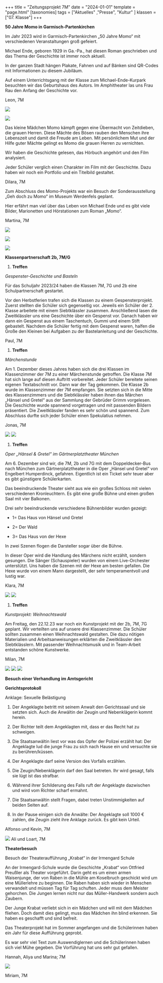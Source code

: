 +++
title = "Zeitungsprojekt 7M"
date = "2024-01-01"
template = "page.html"
[taxonomies]
tags = ["Aktuelles" ,"Presse", "Kultur" ]
klassen = ["07. Klasse"]
+++


**50 Jahre Momo in Garmisch-Partenkirchen**

Im Jahr 2023 wird in Garmisch-Partenkirchen „50 Jahre Momo“ mit
verschiedenen Veranstaltungen groß gefeiert.

Michael Ende, geboren 1929 in Ga.-Pa., hat diesen Roman geschrieben und
das Thema der Geschichte ist immer noch aktuell.

In der ganzen Stadt hängen Plakate, Fahnen und auf Bänken sind QR-Codes
mit Informationen zu diesem Jubiläum.

<!-- more -->

Auf einem Unterrichtsgang mit der Klasse zum Michael-Ende-Kurpark
besuchten wir das Geburtshaus des Autors. Im Amphitheater las uns Frau
Rau den Anfang der Geschichte vor.

Leon, 7M

![](images/image1.jpeg)

![](images/image2.jpeg)

Das kleine Mädchen Momo kämpft gegen eine Übermacht von Zeitdieben, die
grauen Herren. Diese Mächte des Bösen rauben den Menschen ihre
Lebenszeit und damit die Freude am Leben. Mit persönlichem Mut und der
Hilfe guter Mächte gelingt es Momo die grauen Herren zu vernichten.

Wir haben die Geschichte gelesen, das Hörbuch angehört und den Film
analysiert.

Jeder Schüler verglich einen Charakter im Film mit der Geschichte. Dazu
haben wir noch ein Portfolio und ein Titelbild gestaltet.

Dilara, 7M

Zum Abschluss des Momo-Projekts war ein Besuch der Sonderausstellung
„Geh doch zu Momo“ im Museum Werdenfels geplant.

Hier erfährt man viel über das Leben von Michael Ende und es gibt viele
Bilder, Marionetten und Hörstationen zum Roman „Momo“.

Martina, 7M

![](images/image3.jpeg)

![](images/image4.png)

![](images/image5.png)

**Klassenpartnerschaft 2b, 7M/G**

1.  **Treffen**

*Gespenster-Geschichte und Basteln*

Für das Schuljahr 2023/24 haben die Klassen 7M, 7G und 2b eine
Schulpartnerschaft gestartet.

Vor den Herbstferien trafen sich die Klassen zu einem Gespensterprojekt.
Zuerst stellten die Schüler sich gegenseitig vor. Jeweils ein Schüler
der 2. Klasse arbeitete mit einem Siebtklässler zusammen. Anschließend
lasen die Zweitklässler uns eine Geschichte über ein Gespenst vor.
Danach haben wir dann ein Gespenst aus einem Taschentuch, Gummi und
einem Stift gebastelt. Nachdem die Schüler fertig mit dem Gespenst
waren, halfen die Große den Kleinen bei Aufgaben zu der Bastelanleitung
und der Geschichte.

Paul, 7M

1.  **Treffen**

*Märchenstunde*

Am 1. Dezember dieses Jahres haben sich die drei Klassen im
Klassenzimmer der 7M zu einer Märchenstunde getroffen. Die Klasse 7M hat
sich lange auf diesen Auftritt vorbereitet. Jeder Schüler bereitete
seinen eigenen Textabschnitt vor. Dann war der Tag gekommen. Die Klasse
2b wurde im Klassenzimmer der 7M empfangen. Sie setzten sich in die
Mitte des Klassenzimmers und die Siebtklässler haben ihnen das Märchen
„Hänsel und Gretel“ aus der Sammlung der Gebrüder Grimm vorgelesen. Die
Geschichte wurde spannend vorgetragen und mit passenden Bildern
präsentiert. Die Zweitklässler fanden es sehr schön und spannend. Zum
Abschluss durfte sich jeder Schüler einen Spekulatius nehmen.

Jonas, 7M

![](images/image6.jpeg)
![](images/image7.jpeg)

1.  **Treffen**

*Oper „Hänsel & Gretel“ im Gärtnerplatztheater München*

Am 6. Dezember sind wir, die 7M, 2b und 7G mit dem Doppeldecker-Bus nach
München zum Gärtnerplatztheater in die Oper „Hänsel und Gretel“ von
Engelbert Humperdinck, gefahren. Eigentlich ist ein Ticket sehr teuer
aber es gibt günstigere Schülerkarten.

Das beeindruckende Theater sieht aus wie ein großes Schloss mit vielen
verschiedenen Kronleuchtern. Es gibt eine große Bühne und einen großen
Saal mit vier Balkonen.

Drei sehr beeindruckende verschiedene Bühnenbilder wurden gezeigt:

-   1= Das Haus von Hänsel und Gretel

-   2= Der Wald

-   3= Das Haus von der Hexe

In zwei Szenen flogen die Darsteller sogar über die Bühne.

In dieser Oper wird die Handlung des Märchens nicht erzählt, sondern
gesungen. Die Sänger (Schauspieler) wurden von einem Live-Orchester
unterstützt. Uns haben die Szenen mit der Hexe am besten gefallen. Die
Hexe wurde von einem Mann dargestellt, der sehr temperamentvoll und
lustig war.

Klara, 7M

![](images/image8.jpeg)
![](images/image9.jpeg)

1.  **Treffen**

*Kunstprojekt: Weihnachtswald*

Am Freitag, den 22.12.23 war noch ein Kunstprojekt mit der 2b, 7M, 7G
geplant. Wir verteilten uns auf unsere drei Klassenzimmer. Die Schüler
sollten zusammen einen Weihnachtswald gestalten. Die dazu nötigen
Materialien und Arbeitsanweisungen erklärten die Zweitklässler den
Siebtklässlern. Mit passender Weihnachtsmusik und in Team-Arbeit
entstanden schöne Kunstwerke.

Milan, 7M

![](images/image10.jpeg)
![](images/image11.jpeg)
![](images/image12.jpeg)

**Besuch einer Verhandlung im Amtsgericht**

**Gerichtsprotokoll**

Anklage: Sexuelle Belästigung

1.  Der Angeklagte betritt mit seinem Anwalt den Gerichtssaal und sie
    setzten sich. Auch die Anwältin der Zeugin und Nebenklägerin
    kommt herein.

2.  Der Richter teilt dem Angeklagten mit, dass er das Recht hat
    zu schweigen.

3.  Die Staatsanwältin liest vor was das Opfer der Polizei erzählt hat:
    Der Angeklagte lud die junge Frau zu sich nach Hause ein und
    versuchte sie zu berühren/küssen.

4.  Der Angeklagte darf seine Version des Vorfalls erzählen.

5.  Die Zeugin/Nebenklägerin darf den Saal betreten. Ihr wird gesagt,
    falls sie lügt ist das strafbar.

6.  Während ihrer Schilderung des Falls ruft der Angeklagte dazwischen
    und wird vom Richter scharf ermahnt.

7.  Die Staatsanwältin stellt Fragen, dabei treten Unstimmigkeiten auf
    beiden Seiten auf.

8.  In der Pause einigen sich die Anwälte: Der Angeklagte soll 1000 €
    zahlen, die Zeugin zieht ihre Anklage zurück. Es gibt kein Urteil.

Alfonso und Kevin, 7M

![](images/image13.jpeg) Ali und Loart, 7M

**Theaterbesuch**

Besuch der Theateraufführung „Krabat“ in der Irmengard Schule

An der Irmengard-Schule wurde die Geschichte „Krabat“ von Ottfried
Preußler als Theater vorgeführt. Darin geht es um einen armen
Waisenjunge, der von Raben in die Mühle am Koselbruch geschickt wird um
eine Müllerlehre zu beginnen. Die Raben haben sich wieder in Menschen
verwandelt und müssen Tag für Tag schuften. Jeder muss dem Meister
gehorchen. Die Jungen lernen nicht nur das Müller-Handwerk sondern auch
Zaubern.

Der Junge Krabat verliebt sich in ein Mädchen und will mit dem Mädchen
fliehen. Doch damit dies gelingt, muss das Mädchen ihn blind erkennen.
Sie haben es geschafft und sind befreit.

Das Theaterprojekt hat im Sommer angefangen und die Schülerinnen haben
ein Jahr für diese Aufführung geprobt.

Es war sehr viel Text zum Auswendiglernen und die Schülerinnen haben
sich viel Mühe gegeben. Die Vorführung hat uns sehr gut gefallen.

Hannah, Aliya und Marina; 7M

![](images/image14.jpeg)

Miriam, 7M
